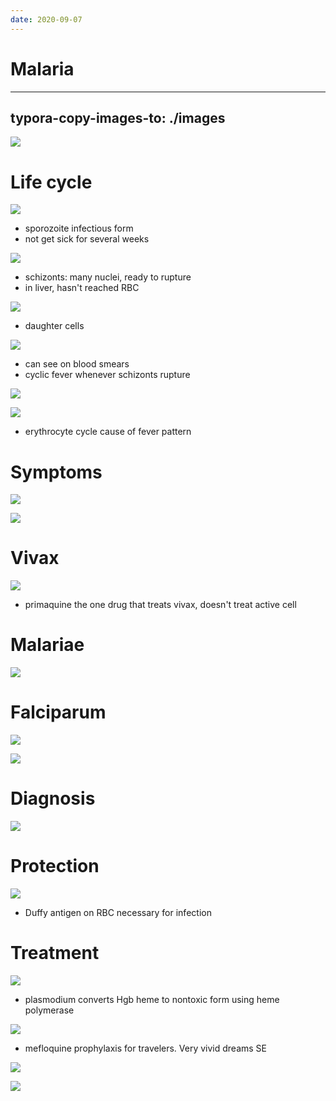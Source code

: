 ```yaml
---
date: 2020-09-07
---
```


# Malaria
---

## typora-copy-images-to: ./images

![](https://photos.thisispiggy.com/file/wikiFiles/6DB7E52A-C031-45EA-BB3E-4DC96F463DBF.jpg)

# Life cycle

![](https://photos.thisispiggy.com/file/wikiFiles/D8E1F5A4-EFC7-43BB-B1C2-EBD9CA900828.jpg)

- sporozoite infectious form
- not get sick for several weeks

![](https://photos.thisispiggy.com/file/wikiFiles/A1D47F7F-881F-4767-AD6A-E2A89E3561ED.jpg)

- schizonts: many nuclei, ready to rupture
- in liver, hasn't reached RBC

![](https://photos.thisispiggy.com/file/wikiFiles/BCA7D14F-85F3-4D58-BB3A-7E9413E40F1D.jpg)

- daughter cells

![](https://photos.thisispiggy.com/file/wikiFiles/4B6D6965-A850-4D2F-AD62-8E58900CA26D.jpg)

- can see on blood smears
- cyclic fever whenever schizonts rupture

![](https://photos.thisispiggy.com/file/wikiFiles/72D8D5E2-40A0-4CB5-86DB-4E5F300C4EBF.jpg)

![](https://photos.thisispiggy.com/file/wikiFiles/379D016C-F2CF-4EC2-B4CF-A00616F29900.jpg)

- erythrocyte cycle cause of fever pattern

# Symptoms

![](https://photos.thisispiggy.com/file/wikiFiles/819BC0FB-1726-492E-AA93-55B76BC528FF.jpg)

![](https://photos.thisispiggy.com/file/wikiFiles/0E83F461-4D17-41FE-A1F6-5FD1E45C8CF1.jpg)

# Vivax

![](https://photos.thisispiggy.com/file/wikiFiles/D85C1458-242C-4497-8F1D-5F75F2052837.jpg)

- primaquine the one drug that treats vivax, doesn't treat active cell

# Malariae

![](https://photos.thisispiggy.com/file/wikiFiles/C0723E29-1FCE-4A15-8EE2-4F8541D288CF.jpg)

# Falciparum

![](https://photos.thisispiggy.com/file/wikiFiles/A55024D7-9275-4FA1-93C6-B21397A3FD20.jpg)

![](https://photos.thisispiggy.com/file/wikiFiles/2D83F6FF-57D5-47A1-BB82-C0A9D4302B24.jpg)

# Diagnosis

![](https://photos.thisispiggy.com/file/wikiFiles/4C524CA7-0EC8-4B23-9108-B02E80CA2F14.jpg)

# Protection

![](https://photos.thisispiggy.com/file/wikiFiles/8CBD6CFB-97A4-4AC2-BD7A-36A3FFD501DC.jpg)

- Duffy antigen on RBC necessary for infection

# Treatment

![](https://photos.thisispiggy.com/file/wikiFiles/D555689F-B06D-436C-9809-0D960B221B44.jpg)

- plasmodium converts Hgb heme to nontoxic form using heme polymerase

![](https://photos.thisispiggy.com/file/wikiFiles/060FDE70-D11B-4766-9FBC-7CD797681E9C.jpg)

- mefloquine prophylaxis for travelers. Very vivid dreams SE

![](https://photos.thisispiggy.com/file/wikiFiles/851CA52B-27C7-4C9D-A393-4C61BB96BD47.jpg)

![](https://photos.thisispiggy.com/file/wikiFiles/7B3B3F2D-9625-4A5B-AD5B-E80F64838295.jpg)
